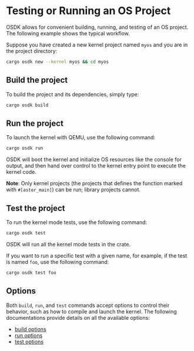 # Testing or Running an OS Project

OSDK allows for convenient building, running,
and testing of an OS project.
The following example shows the typical workflow.

Suppose you have created a new kernel project named `myos`
and you are in the project directory:

```bash
cargo osdk new --kernel myos && cd myos
```

## Build the project

To build the project and its dependencies,
simply type:

```bash
cargo osdk build
```

## Run the project

To launch the kernel with QEMU,
use the following command:

```bash
cargo osdk run
```

OSDK will boot the kernel
and initialize OS resources like the console for output,
and then hand over control to the kernel entry point
to execute the kernel code.

**Note**: Only kernel projects (the projects
that defines the function marked with `#[aster_main]`)
can be run;
library projects cannot.


## Test the project

To run the kernel mode tests, use the following command:

```bash
cargo osdk test
```

OSDK will run all the kernel mode tests in the crate.

If you want to run a specific test with a given name,
for example, if the test is named `foo`,
use the following command:

```bash
cargo osdk test foo
```

## Options

Both `build`, `run`, and `test` commands accept options
to control their behavior, such as how to compile and
launch the kernel.
The following documentations provide details on
all the available options:

- [build options](../reference/commands/build.md)
- [run options](../reference/commands/run.md)
- [test options](../reference/commands/test.md)
